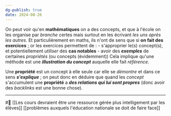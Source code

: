 ```yaml
---
dg-publish: true
date: 2024-08-26
---
```

On peut voir qu'en **mathématiques** on a des concepts, et que à l'école on les organise par *branche* certes mais surtout en les écrivant *les uns après les autres*. Et particulièrement en maths, ils n'ont de sens que si **on fait des exercices** ; or les exercices permettent de :
	- s'approprier le(s) concept(s), et potentiellement *utiliser* des **cas notables**
	- avoir des ***exemples*** de certaines *propriétés* (ou concepts (évidemment))
Cela implique qu'une méthode est une ***illustration du concept*** auquelle elle fait *référence*.

Une **propriété** est un concept à elle seule car elle se *démontre* et dans ce sens ***s'explique*** ; on peut donc en déduire que quand les *concept* s'accumulent une **propriété** a ***des relations qui lui sont propres*** (donc avoir des *backlinks* est une bonne chose).

---
#🌲   [[Les cours devraient être une ressource gérée plus intelligement par les élèves]] [[problèmes auxquels l'éducation nationale se doit de faire face]]